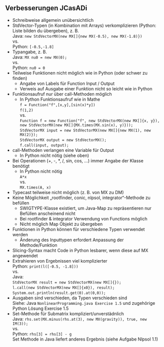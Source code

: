 ## Verbesserungen JCasADi

- Schreibweise allgemein unübersichtlich
- StdVector-Typen (in Kombination mit Arrays) verkomplizieren (Python: Liste bilden du übergeben), z. B.\
  Java:
  ``new StdVectorMX(new MX[]{new MX(-0.5), new MX(-1.8)})``\
  vs. \
  Python: 
  ``[-0.5,-1.8]``
- Typangabe, z. B.\
  Java: 
  ``MX nu0 = new MX(0);``\
  vs.\
  Python: 
  ``nu0 = 0``
- Teilweise Funktionen nicht möglich wie in Python (oder schwer zu finden)
  - Angabe von Labels für Function Input / Output
  - Verweis auf Ausgabe einer Funktion nicht so leicht wie in Python
- Funktionsaufruf nur über call-Methoden möglich 
  - In Python Funktionsaufruf wie in Mathe\
    ``f = Function("f",[x,y],[sin(x)*y])``\
    ``f(1,2)``\
    vs.\
    ``Function f = new Function("f", new StdVectorMX(new MX[]{x, y}), new StdVectorMX(new MX[]{MX.times(MX.sin(x), y)}));``\
    ``StdVectorMX input = new StdVectorMX(new MX[]{new MX(1), new MX(2)});``\
    ``StdVectorMX output = new StdVectorMX();``\
    ``f.call(input, output);``
- call-Methoden verlangen eine Variable für Output
  - In Python nicht nötig (siehe oben)
- Bei Operationen (+, -, *, /, sin, cos, …) immer Angabe der Klasse benötigt
  - In Python nicht nötig\
    ``A*x``\
    vs.\
    ``MX.times(A, x)``
- Typecast teilweise nicht möglich (z. B. von MX zu DM)
- Keine Möglichkeit „rootfinder, conic, nlpsol, integrator“-Methode zu befüllen
  - SWIGTYPE-Klasse existiert, um Java-Map zu repräsentieren nur Befüllen anscheinend nicht
  - Bei rootfinder & integrator Verwendung von Functions möglich
  - Nicht möglich Map Objekt zu übergeben
- Funktionen in Python können für verschiedene Typen verwendet werden
  - Änderung des Inputtypen erfordert Anpassung der Methode/Funktion
- Slicing-Syntax macht Code in Python lesbarer, wenn diese auf MX angewendet
- Extrahieren von Ergebnissen viel komplizierter\
  Python: ``print(l([-0.5, -1.8]))``\
  vs.\
  Java:\
  ``StdVectorMX result = new StdVectorMX(new MX[]{});``\
  ``l.call(new StdVectorMX(new MX[]{x0}), result);``\
  ``System.out.println(result.get(0).at(0,0));``
- Ausgaben sind verschieden, da Typen verschieden sind\
  Siehe: Java ```NonlinearProgramming.java Exercise 1.5``` und zugehörige Python Lösung Exercise 1.5
- Set-Methode für Submatrix kompliziert/unverstädnlich\
  Java: ``rhs.set(MX.minus(rhs.at(3), new MX(gravity)), true, new IM(3));``\
  vs.\
  Python: ``rhs[3] = rhs[3] - g``\
  Set Methode in Java liefert anderes Ergebnis (siehe Aufgabe Nlpsol 1.1)